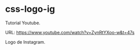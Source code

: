 # css-logo-ig

Tutorial Youtube.

URL: https://www.youtube.com/watch?v=ZynRtYXoo-w&t=47s

Logo de Instagram.

